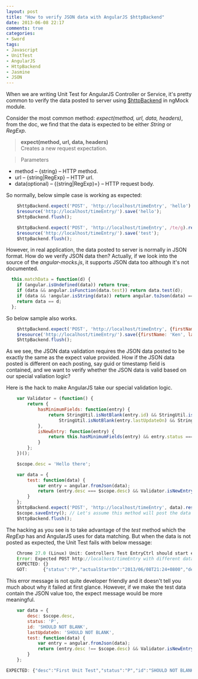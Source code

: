 ```yaml
---
layout: post
title: "How to verify JSON data with AngularJS $httpBackend"
date: 2013-06-08 22:17
comments: true
categories:
- Sword
tags:
- Javascript
- UnitTest
- AngularJS
- HttpBackend
- Jasmine
- JSON
---
```


[$httpBackend]: http://docs.angularjs.org/api/ngMock.$httpBackend

When we are writing Unit Test for AngularJS Controller or Service, it's pretty common to verify the data posted to server using [$httpBackend][] in ngMock module.  

Consider the most common method: _expect(method, url, data, headers)_, from the doc, we find that the data is expected to be either _String_ or _RegExp_.  

>**expect(method, url, data, headers)**  
Creates a new request expectation.

>Parameters  
* method – {string} – HTTP method.  
* url – {string|RegExp} – HTTP url.  
* data(optional) – {(string|RegExp)=} – HTTP request body.

So normally, below simple case is working as expected:  

```javascript
    $httpBackend.expect('POST', 'http://localhost/timeEntry', 'hello').respond(200, 'Done');
    $resource('http://localhost/timeEntry/').save('hello');
    $httpBackend.flush();

    $httpBackend.expect('POST', 'http://localhost/timeEntry', /te/g).respond(200, 'Done');
    $resource('http://localhost/timeEntry/').save('test');
    $httpBackend.flush();
```

However, in real application, the data posted to server is normally in JSON format.  How do we verify JSON data then?  Actually, if we look into the source of the _angular-mocks.js_, it supports JSON data too although it's not documented.  

```javascript
  this.matchData = function(d) {
    if (angular.isUndefined(data)) return true;
    if (data && angular.isFunction(data.test)) return data.test(d);
    if (data && !angular.isString(data)) return angular.toJson(data) == d;
    return data == d;
  };
```

So below sample also works.  

```javascript
    $httpBackend.expect('POST', 'http://localhost/timeEntry', {firstName: 'Ken', lastName: 'Chen'}).respond(200, 'Done');
    $resource('http://localhost/timeEntry/').save({firstName: 'Ken', lastName: 'Chen'});
    $httpBackend.flush();
```

As we see, the JSON data validation requires the JSON data posted to be exactly the same as the expect value provided.  How if the JSON data posted is different on each posting, say guid or timestamp field is contained, and we want to verify whether the JSON data is valid based on our special valiation logic?  

Here is the hack to make AngularJS take our special validation logic.  

```javascript
    var Validator = (function() {
        return {
            hasMinimumFields: function(entry) {
                return StringUtil.isNotBlank(entry.id) && StringUtil.isNotBlank(entry.desc) &&
                    StringUtil.isNotBlank(entry.lastUpdateOn) && StringUtil.isNotBlank(entry.status);
            },
            isNewEntry: function(entry) {
                return this.hasMinimumFields(entry) && entry.status === 'P';
            }
        };
    })();

    $scope.desc = 'Hello there';

    var data = {
        test: function(data) {
            var entry = angular.fromJson(data);
            return (entry.desc === $scope.desc) && Validator.isNewEntry(entry);
        }
    };
    $httpBackend.expect('POST', 'http://localhost/timeEntry', data).respond(200, 'Done');
    $scope.saveEntry(); // Let's assume this method will post the data with model $scope.desc
    $httpBackend.flush();
```

The hacking as you see is to take advantage of the _test_ method which the _RegExp_ has and AngularJS uses for data matching.  But when the data is not posted as expected, the Unit Test fails with below message:  

```javascript
    Chrome 27.0 (Linux) Unit: Controllers Test EntryCtrl should start entry in correct format if only entry desc is filled. FAILED
    Error: Expected POST http://localhost/timeEntry with different data
    EXPECTED: {}
    GOT:      {"status":"P","actualStartOn":"2013/06/08T21:24+0800","desc":"First Unit Test","id":"3849ae1a-4b9c-40be-baa0-60eeaf3af430","lastUpdateOn":"2013/06/08T13:24:44.104+0000"}
```

This error message is not quite developer friendly and it doesn't tell you much about why it failed at first glance.  However, if we make the test data contain the JSON value too, the expect message would be more meaningful.  

```javascript
    var data = {
        desc: $scope.desc,
        status: 'P',
        id: 'SHOULD NOT BLANK',
        lastUpdateOn: 'SHOULD NOT BLANK',
        test: function(data) {
            var entry = angular.fromJson(data);
            return (entry.desc !== $scope.desc) && Validator.isNewEntry(entry);
        }
    };
```

```javascript
EXPECTED: {"desc":"First Unit Test","status":"P","id":"SHOULD NOT BLANK","lastUpdateOn":"SHOULD NOT BLANK"}
```
